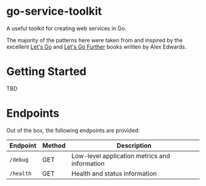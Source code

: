# go-service-toolkit
A useful toolkit for creating web services in Go.

The majority of the patterns here were taken from and inspired by the excellent
[Let's Go](https://lets-go.alexedwards.net/) and [Let's Go
Further](https://lets-go-further.alexedwards.net/) books written by Alex
Edwards.

# Getting Started
TBD

# Endpoints
Out of the box, the following endpoints are provided:

| Endpoint  | Method  | Description                                            |
| --------- | ------  | ------------------------------------------------------ |
| `/debug`  | GET     | Low-level application metrics and information          |
| `/health` | GET     | Health and status information                          |

